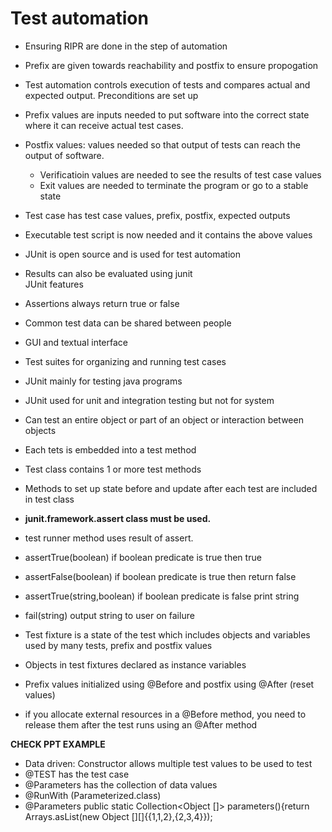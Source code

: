 # Test automation  
* Ensuring RIPR are done in the step of automation  
* Prefix are given towards reachability  and postfix to ensure propogation  
* Test automation controls execution of tests and compares actual and expected output. Preconditions are set up  
* Prefix values are inputs needed to put software into the correct state where it can receive actual test cases.  
* Postfix values: values needed so that output of tests can reach the output of software.  
  * Verificatioin values are needed to see the results of test case values  
  * Exit values are needed to terminate the program or go to a stable state  
* Test case has test case values, prefix, postfix, expected outputs  
* Executable test script is now needed and it contains the above values  
* JUnit is open source and is used for test automation  
* Results can also be evaluated using junit  
JUnit features
* Assertions always return true or false  
* Common test data can be shared between people  
* GUI and textual interface  
* Test suites for organizing and running test cases  

* JUnit mainly for testing java programs  
* JUnit used for unit and integration testing but not for system  
* Can test an entire object or part of an object or interaction between objects  
* Each tets is embedded into a test method  
* Test class contains 1 or more test methods  
* Methods to set up state before and update after each test are included in test class  
  
* **junit.framework.assert class must be used.**  
* test runner method uses result of assert.  
* assertTrue(boolean) if boolean predicate is true then true  
* assertFalse(boolean) if boolean predicate is true then return false 
* assertTrue(string,boolean) if boolean predicate is false print string
* fail(string) output string to user on failure  
  
* Test fixture is a state of the test which includes objects and variables used by many tests, prefix and postfix values  
* Objects in test fixtures declared as instance variables
* Prefix values initialized using @Before and postfix using @After (reset values)  
* if you allocate external resources in a @Before method, you need to release them after the test runs using an @After method
  
**CHECK PPT EXAMPLE**  
* Data driven: Constructor allows multiple test values to be used to test  
* @TEST has the test case  
* @Parameters has the collection of data values  
* @RunWith (Parameterized.class)  
* @Parameters public static Collection<Object []> parameters(){return Arrays.asList(new Object [][]{{1,1,2},{2,3,4}});

